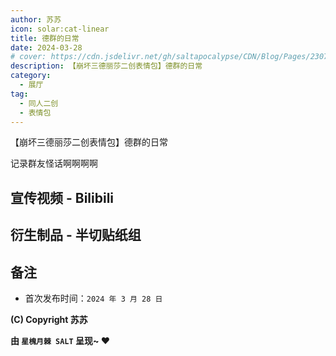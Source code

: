 ```yaml
---
author: 苏苏
icon: solar:cat-linear
title: 德群的日常
date: 2024-03-28
# cover: https://cdn.jsdelivr.net/gh/saltapocalypse/CDN/Blog/Pages/230716/Cover.png
description: 【崩坏三德丽莎二创表情包】德群的日常
category:
  - 展厅
tag:
  - 同人二创
  - 表情包
---
```


【崩坏三德丽莎二创表情包】德群的日常

<!-- more -->

记录群友怪话啊啊啊啊

## 宣传视频 - Bilibili

<BiliBili bvid="BV1zq421A7EL"/>

## 



## 衍生制品 - 半切贴纸组



## 备注

- 首次发布时间：`2024 年 3 月 28 日`

**(C) Copyright 苏苏**

**由 `星槐月棘 SALT` 呈现~ :heart:**